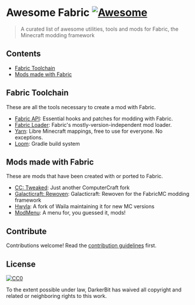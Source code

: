 # Awesome Fabric [![Awesome](https://awesome.re/badge.svg)](https://awesome.re)

> A curated list of awesome utilities, tools and mods for Fabric, the Minecraft modding framework


## Contents

- [Fabric Toolchain](#fabric-toolchain)
- [Mods made with Fabric](#mods-made-with-fabric)


## Fabric Toolchain
These are all the tools necessary to create a mod with Fabric.
- [Fabric API](https://github.com/FabricMC/fabric): Essential hooks and patches for modding with Fabric.
- [Fabric Loader](https://github.com/FabricMC/fabric-loader): Fabric's mostly-version-independent mod loader.
- [Yarn](https://github.com/FabricMC/yarn): Libre Minecraft mappings, free to use for everyone. No exceptions.
- [Loom](https://github.com/FabricMC/fabric-loom): Gradle build system


## Mods made with Fabric
These are mods that have been created with or ported to Fabric.
- [CC: Tweaked](https://github.com/SquidDev-CC/CC-Tweaked/tree/mc-1.14-fabric): Just another ComputerCraft fork
- [Galacticraft: Rewoven](https://github.com/teamgalacticraft/Galacticraft-Rewoven): Galacticraft: Rewoven for the FabricMC modding framework
- [Hwyla](https://github.com/TehNut/HWYLA): A fork of Waila maintaining it for new MC versions
- [ModMenu](https://github.com/Prospector/ModMenu): A menu for, you guessed it, mods!


## Contribute

Contributions welcome! Read the [contribution guidelines](contributing.md) first.


## License

[![CC0](https://mirrors.creativecommons.org/presskit/buttons/88x31/svg/cc-zero.svg)](https://creativecommons.org/publicdomain/zero/1.0)

To the extent possible under law, DarkerBit has waived all copyright and
related or neighboring rights to this work.
